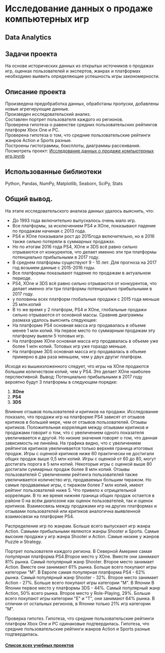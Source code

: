 # Исследование данных о продаже компьютерных игр
## Data Analytics
## Задачи проекта
На основе исторических данных из открытых источников о продажах игр, оценках пользователей и экспертов, жанрах и платформах необходимо выявить определяющие успешность игры закономерности. 

## Описание проекта
Произведена предобработка данных, обработаны пропуски, добавлены новые агрегирующие данные.\
Произведен исследовательский анализ. \
Составлен портрет пользователя каждого из регионов.\
Проверена гипотеза о равенстве средних пользовательских рейтингов платформ Xbox One и PC.\
Проверена гипотеза о том, что средние пользовательские рейтинги жанров Action и Sports разные.\
Построены гистограммы, боксплоты, диаграммы рассеивания.\
Посмотреть проект: [Исследование данных о продаже компьютерных игр.ipynb](https://github.com/Vitaliy-Zaitsev/Educational_projects_DS/blob/main/Educational_project_1_DA/Educational_project_1.ipynb)

## Использованные библиотеки
Python, Pandas, NumPy, Matplotlib, Seaborn, SciPy, Stats 
## Общий вывод.
На этапе исследовательского анализа данных удалось выяснить, что:
* До 1993 года включительно выпускалось очень мало игр.
* Все платформы, за исключением PS4 и XOne, показывают падение по продажам начиная с 2013 года.
* PS4 и XOne показывали рост до 2015года включительно, но в 2016 также сильно потеряли в суммарных продажах.
* Но по итогам 2016 года PS4, XOne и 3DS всё равно сильно отрываются от конкурентов, что делает именно эти три платформы потенциально прибыльными в 2017 году.
* В среднем платформы существуют 9 - 10 лет.
Для прогноза на 2017 год возьмем данные с 2015-2016 годы.
* Все платформы показывают падение по продажам в актуальном периоде.
* PS4, XOne и 3DS всё равно сильно отрываются от конкурентов, что делает именно эти три платформы потенциально прибыльными в 2017 году.
* у половины всех платформ глобальные продажи с 2015 года меньше 25 млн.копий
* В то же время у 2 платформ, PS4 и XOne, глобальные продажи сильно отрываются от основной массы.
Сравнив диаграммы размаха удалось выяснить следующее:
* На платформе PS4 основная масса игр продавалась в объеме менее 1 млн копий. На первое место по суммарным продажам эту платформу вывели 5 топовых игр.
* На платформе XOne основная масса игр продавалась в объеме уже более 1 млн копий. Топовых игр уже гораздо меньше.
* На платформе 3DS основная масса игр продавалась в объеме примерно в два раза меньшем, чем у двух другиг платформ.

Исходя из вышеизложенного следует, что игры на XOne продаются большим количеством копий, чем у PS4. Это делает XOne наиболее перспективной.
Вывод: Потенциально прибыльными в 2017 году вероятно будут 3 платформы в следующем порядке:

1. **XOne**
2. **PS4**
3. **3DS**

Влияние отзывов пользователей и критиков на продажи. Исследование показало, что продажи игр на платформе PS4 зависят от отзывов критиков в большей мере, чем от отзывов пользователей.
Отзывы критиков.
Положительная корреляция между отзывами критиков и продажами говорит о том, что с увеличением одного показателя увеличивается и другой. Но низкие значения говорят о том, что данная зависимость не линейна.
На графика видно, что с увеличением рейтингов критиков увеличивается только верхняя граница итоговых продаж.
Игры с оценкой критиков ниже 60 практически не достигали общих продаж выше 0,5 млн копий. Игры с оценкой от 60 до 80, могут достигать порога в 5 млн копий. Некоторые игры с оценкой выше 80 достигали суммарных продаж более 8 млн копий.
Отзывы пользователей
С увеличением рейтинга пользователей также увеличивается количество игр, продаваемых большим тиражом. Но самые продаваемые игры, с тиражом более 7 млн копий, имеют рейтинг пользователей ниже 5. Что привело к отрицательной корреляции.
В то же время нижняя граница общих продаж остается в районе 0 на всём диапозоне как оценок пользователей, так и оценок критиков. Взаимосвязь между продажами игр на других платформах и отзывами пользователей или критиков аналогична выявленной взаимосвязи на платформе PS4.

Распределение игр по жанрам.
Больше всего выпускают игр жанра Action.
Самыми прибыльными являются жанры Shooter и Sports.
Самые высокие продажи у игр жанра Shooter и Action. Самые низкие у жанров Puzzle и Strategy.

Портрет пользователя каждого региона.
В Северной Америке самая популярная платформа PS4.Второе место у XOne. Вместе они занимают 81% рынка. Самый популярный жанр Shooter. Второе место занимает Action. Вместе они занимают 61% рынка. Больше всего покупают игры категории "М".
В Европе самая популярная платформа PS4 - 62% рынка.
Самый популярный жанр Shooter - 32%. Второе место занимает Action - 27%.
Больше всего покупают игры категории "М".
В Японии В Японии первое место у платформы 3DS - 44%.
Самый популярный жанр Action, 50% всего рынка. Второе место у Role-Playing, 29%.
Больше всего покупают игры категории "Е" и "T", они занимают 64% рынка.
В отличии от остальных регионов, в Японии только 21% игр категории "М".

Проверка гипотез.
Гипотеза, что средние пользовательские рейтинги платформ Xbox One и PC одинаковые подтвердилась.
Гипотеза, что средние пользовательские рейтинги жанров Action и Sports разные подтвердилась.

#### [Список всех учебных проектов](https://github.com/Vitaliy-Zaitsev/Educational_projects_DS/blob/main/README.md)
